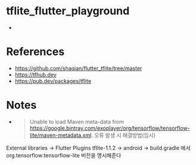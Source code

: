 # tflite_flutter_playground
 -

# References
 - https://github.com/shaqian/flutter_tflite/tree/master
 - https://tfhub.dev
 - https://pub.dev/packages/tflite


# Notes
 -  > Unable to load Maven meta-data from https://google.bintray.com/exoplayer/org/tensorflow/tensorflow-lite/maven-metadata.xml.
   오류 발생 시 해결방법(임시)

   External libraries -> Flutter Plugins
   tflite-1.1.2 -> android -> build.gradle 에서 org.tensorflow:tensorflow-lite 버전을 명시해준다
